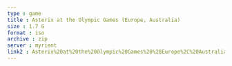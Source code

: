 ```yaml
---
type : game
title : Asterix at the Olympic Games (Europe, Australia)
size : 1.7 G
format : iso
archive : zip
server : myrient
link2 : Asterix%20at%20the%20Olympic%20Games%20%28Europe%2C%20Australia%29
---
```


